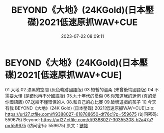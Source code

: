 ﻿---
title: BEYOND《大地》(24KGold)(日本壓碟)2021低速原抓WAV+CUE
date: 2023-07-22 08:09:11
categories: WAV车载音乐、镜像
tags: 华语中文
---
# BEYOND《大地》(24KGold)(日本壓碟)2021[低速原抓WAV+CUE]

01.大地
02.漆黑的空間 (灰色軌跡國語版)
03.短暫的溫柔 (未曾後悔國語版)
04.不需要太懂 (是錯也再不分國語版)
05.九十年代的憂傷
06.你知道我的迷惘 (真的愛你國語版)
07.送給不懂環保的人
08.和自己的心比賽
09.破壞遊戲的孩子
10.今天有我
BEYOND《大地》(24K Gold) (日本壓碟) 2021[低速原抓WAV+CUE].zip: https://url27.ctfile.com/f/9388027-618788650-df76c1?p=559675
(访问密码: 559675)
Beyond: https://url27.ctfile.com/d/9388027-30355308-b2a47a?p=559675
(访问密码: 559675)
原文：[链接](https://blog.sina.com.cn/s/blog_1647c7e76010312sd.html)